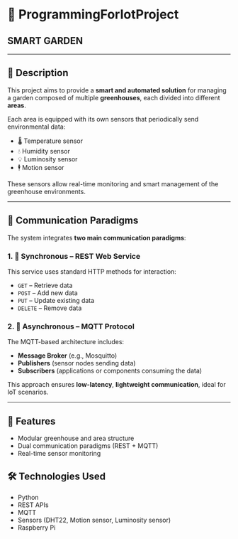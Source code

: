 # 🌱 ProgrammingForIotProject

## SMART GARDEN

---

## 📘 Description

This project aims to provide a **smart and automated solution** for managing a garden composed of multiple **greenhouses**, each divided into different **areas**.

Each area is equipped with its own sensors that periodically send environmental data:

- 🌡️ Temperature sensor  
- 💧 Humidity sensor  
- 💡 Luminosity sensor  
- 🕴️ Motion sensor

These sensors allow real-time monitoring and smart management of the greenhouse environments.

---

## 🔗 Communication Paradigms

The system integrates **two main communication paradigms**:

### 1. 🔄 Synchronous – REST Web Service

This service uses standard HTTP methods for interaction:

- `GET` – Retrieve data  
- `POST` – Add new data  
- `PUT` – Update existing data  
- `DELETE` – Remove data  

### 2. 📡 Asynchronous – MQTT Protocol

The MQTT-based architecture includes:

- **Message Broker** (e.g., Mosquitto)  
- **Publishers** (sensor nodes sending data)  
- **Subscribers** (applications or components consuming the data)

This approach ensures **low-latency**, **lightweight communication**, ideal for IoT scenarios.

---

## 🚀 Features

- Modular greenhouse and area structure
- Dual communication paradigms (REST + MQTT)
- Real-time sensor monitoring


## 🛠️ Technologies Used

- Python
- REST APIs 
- MQTT 
- Sensors (DHT22, Motion sensor, Luminosity sensor)
- Raspberry Pi 



